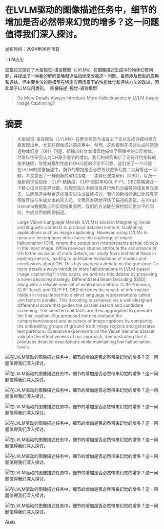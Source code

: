 # 在LVLM驱动的图像描述任务中，细节的增加是否必然带来幻觉的增多？这一问题值得我们深入探讨。

发布时间：2024年06月18日

`LLM应用

这篇论文探讨了大型视觉-语言模型（LVLMs）在图像描述生成中的物体幻觉问题，并提出了一种新的解码策略和评估指标来改善这一问题。虽然涉及模型的应用和评估，但主要关注的是模型在特定应用场景下的性能优化和评估方法的改进，因此属于LLM应用类别。` `图像描述` `视觉-语言模型`

> Do More Details Always Introduce More Hallucinations in LVLM-based Image Captioning?

# 摘要

> 大型视觉-语言模型（LVLMs）在整合视觉与语言上下文以生成详细内容方面表现出色，尤其在图像描述等应用中。然而，这些模型在描述生成时常遭遇物体幻觉（OH）问题，即输出的文本错误地描绘了图像中的实际物体。尽管以往研究认为OH源于细节的增加，我们的研究揭示了现有评估指标的技术缺陷，导致对模型性能和OH问题的评估不可靠。这引发了一个问题：在LVLM的图像描述中，细节的增加是否必然导致更多幻觉？为解答这一问题，本文提出了一种创新的解码策略——差异化波束解码（DBD），以及一组新的评估指标：CLIP-精确度、CLIP-召回率和CLIP-F1。DBD策略通过一个精心设计的差异分数，将视觉输入中的信息并行解码为独特的语言单元事实，进而筛选并整合这些事实以生成最终描述。我们的新指标通过比较真实图像区域与生成文本的嵌入组，全面且准确地评估了描述的质量。在Visual Genome数据集上的实验结果表明，我们的方法能在保持低幻觉水平的同时，生成详尽的图像描述。

> Large Vision-Language Models (LVLMs) excel in integrating visual and linguistic contexts to produce detailed content, facilitating applications such as image captioning. However, using LVLMs to generate descriptions often faces the challenge of object hallucination (OH), where the output text misrepresents actual objects in the input image. While previous studies attribute the occurrence of OH to the inclusion of more details, our study finds technical flaws in existing metrics, leading to unreliable evaluations of models and conclusions about OH. This has sparked a debate on the question: Do more details always introduce more hallucinations in LVLM-based image captioning?
  In this paper, we address this debate by proposing a novel decoding strategy, Differentiated Beam Decoding (DBD), along with a reliable new set of evaluation metrics: CLIP-Precision, CLIP-Recall, and CLIP-F1. DBD decodes the wealth of information hidden in visual input into distinct language representations called unit facts in parallel. This decoding is achieved via a well-designed differential score that guides the parallel search and candidate screening. The selected unit facts are then aggregated to generate the final caption. Our proposed metrics evaluate the comprehensiveness and accuracy of image captions by comparing the embedding groups of ground-truth image regions and generated text partitions. Extensive experiments on the Visual Genome dataset validate the effectiveness of our approach, demonstrating that it produces detailed descriptions while maintaining low hallucination levels.

![在LVLM驱动的图像描述任务中，细节的增加是否必然带来幻觉的增多？这一问题值得我们深入探讨。](../../../paper_images/2406.12663/x1.png)

![在LVLM驱动的图像描述任务中，细节的增加是否必然带来幻觉的增多？这一问题值得我们深入探讨。](../../../paper_images/2406.12663/object_position_size.png)

![在LVLM驱动的图像描述任务中，细节的增加是否必然带来幻觉的增多？这一问题值得我们深入探讨。](../../../paper_images/2406.12663/x2.png)

![在LVLM驱动的图像描述任务中，细节的增加是否必然带来幻觉的增多？这一问题值得我们深入探讨。](../../../paper_images/2406.12663/x3.png)

![在LVLM驱动的图像描述任务中，细节的增加是否必然带来幻觉的增多？这一问题值得我们深入探讨。](../../../paper_images/2406.12663/x4.png)

![在LVLM驱动的图像描述任务中，细节的增加是否必然带来幻觉的增多？这一问题值得我们深入探讨。](../../../paper_images/2406.12663/x5.png)

![在LVLM驱动的图像描述任务中，细节的增加是否必然带来幻觉的增多？这一问题值得我们深入探讨。](../../../paper_images/2406.12663/x6.png)

![在LVLM驱动的图像描述任务中，细节的增加是否必然带来幻觉的增多？这一问题值得我们深入探讨。](../../../paper_images/2406.12663/x7.png)

![在LVLM驱动的图像描述任务中，细节的增加是否必然带来幻觉的增多？这一问题值得我们深入探讨。](../../../paper_images/2406.12663/x8.png)

![在LVLM驱动的图像描述任务中，细节的增加是否必然带来幻觉的增多？这一问题值得我们深入探讨。](../../../paper_images/2406.12663/x9.png)

[Arxiv](https://arxiv.org/abs/2406.12663)